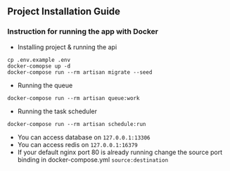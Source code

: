 ## Project Installation Guide

### Instruction for running the app with Docker

- Installing project & running the api 
```shell script
cp .env.example .env
docker-comopse up -d
docker-compose run --rm artisan migrate --seed
```

- Running the queue
```shell script
docker-compose run --rm artisan queue:work
```

- Running the task scheduler
```shell script
docker-compose run --rm artisan schedule:run
```

- You can access database on `127.0.0.1:13306`
- You can access redis on `127.0.0.1:16379`
- If your default nginx port 80 is already running change the source port binding in docker-compose.yml `source:destination`
